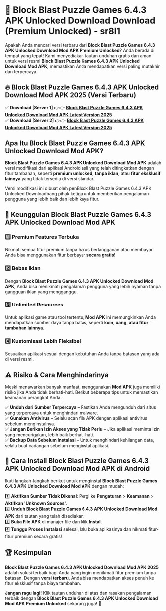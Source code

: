 # 🎯 Block Blast Puzzle Games 6.4.3 APK Unlocked Download  Download (Premium Unlocked) -  sr8l1

Apakah Anda mencari versi terbaru dari **Block Blast Puzzle Games 6.4.3 APK Unlocked Download Mod APK Premium Unlocked**? Anda berada di tempat yang tepat! Kami menyediakan tautan unduhan gratis dan aman untuk versi resmi **Block Blast Puzzle Games 6.4.3 APK Unlocked Download Mod APK**, memastikan Anda mendapatkan versi paling mutakhir dan terpercaya.

## 🔥 Block Blast Puzzle Games 6.4.3 APK Unlocked Download Mod APK 2025 (Versi Terbaru)

✅ **Download [Server 1]** 👉👉 [**Block Blast Puzzle Games 6.4.3 APK Unlocked Download Mod APK Latest Version 2025**](https://momento.my/?title=Block_Blast_Puzzle_Games_6.4.3_APK_Unlocked_Download)  
✅ **Download [Server 2]** 👉👉 [**Block Blast Puzzle Games 6.4.3 APK Unlocked Download Mod APK Latest Version 2025**](https://momento.my/?title=Block_Blast_Puzzle_Games_6.4.3_APK_Unlocked_Download)  

## Apa Itu Block Blast Puzzle Games 6.4.3 APK Unlocked Download Mod APK?

**Block Blast Puzzle Games 6.4.3 APK Unlocked Download Mod APK** adalah versi modifikasi dari aplikasi Android asli yang telah ditingkatkan dengan fitur tambahan, seperti **premium unlocked**, **tanpa iklan**, atau **fitur eksklusif lainnya** yang tidak tersedia di versi standar.

Versi modifikasi ini dibuat oleh penBlock Blast Puzzle Games 6.4.3 APK Unlocked Downloadbang pihak ketiga untuk memberikan pengalaman pengguna yang lebih baik dan lebih kaya fitur.

## 🎯 Keunggulan Block Blast Puzzle Games 6.4.3 APK Unlocked Download Mod APK

### 1️⃣ Premium Features Terbuka
Nikmati semua fitur premium tanpa harus berlangganan atau membayar. Anda bisa menggunakan fitur berbayar **secara gratis!**

### 2️⃣ Bebas Iklan
Dengan **Block Blast Puzzle Games 6.4.3 APK Unlocked Download Mod APK**, Anda bisa menikmati pengalaman pengguna yang lebih nyaman tanpa gangguan iklan yang mengganggu.

### 3️⃣ Unlimited Resources
Untuk aplikasi game atau tool tertentu, **Mod APK** ini memungkinkan Anda mendapatkan sumber daya tanpa batas, seperti **koin, uang, atau fitur tambahan lainnya**.

### 4️⃣ Kustomisasi Lebih Fleksibel
Sesuaikan aplikasi sesuai dengan kebutuhan Anda tanpa batasan yang ada di versi resmi.

## ⚠️ Risiko & Cara Menghindarinya

Meski menawarkan banyak manfaat, menggunakan **Mod APK** juga memiliki risiko jika Anda tidak berhati-hati. Berikut beberapa tips untuk memastikan keamanan perangkat Anda:

✅ **Unduh dari Sumber Terpercaya** – Pastikan Anda mengunduh dari situs yang terpercaya untuk menghindari malware.  
✅ **Gunakan Antivirus** – Selalu scan file APK dengan aplikasi antivirus sebelum menginstalnya.  
✅ **Jangan Berikan Izin Akses yang Tidak Perlu** – Jika aplikasi meminta izin yang mencurigakan, lebih baik berhati-hati.  
✅ **Backup Data Sebelum Instalasi** – Untuk menghindari kehilangan data, selalu buat cadangan sebelum menginstal aplikasi.

## 📌 Cara Install Block Blast Puzzle Games 6.4.3 APK Unlocked Download Mod APK di Android

Ikuti langkah-langkah berikut untuk menginstal **Block Blast Puzzle Games 6.4.3 APK Unlocked Download Mod APK** dengan mudah:

1️⃣ **Aktifkan Sumber Tidak Dikenal**: Pergi ke **Pengaturan** > **Keamanan** > **Aktifkan 'Unknown Sources'**.  
2️⃣ **Unduh Block Blast Puzzle Games 6.4.3 APK Unlocked Download Mod APK** dari tautan yang telah disediakan.  
3️⃣ **Buka File APK** di manajer file dan klik **Instal**.  
4️⃣ **Tunggu Proses Instalasi** selesai, lalu buka aplikasinya dan nikmati fitur-fitur premium secara gratis!

## 🏆 Kesimpulan

**Block Blast Puzzle Games 6.4.3 APK Unlocked Download Mod APK 2025** adalah solusi terbaik bagi Anda yang ingin menikmati fitur premium tanpa batasan. Dengan **versi terbaru**, Anda bisa mendapatkan akses penuh ke fitur eksklusif tanpa biaya tambahan.

**Jangan ragu lagi!** Klik tautan unduhan di atas dan rasakan pengalaman terbaik dengan **Block Blast Puzzle Games 6.4.3 APK Unlocked Download Mod APK Premium Unlocked** sekarang juga! 🚀
